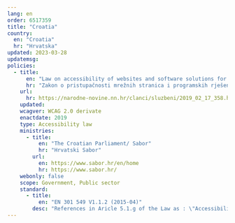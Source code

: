 ```yaml
---
lang: en
order: 6517359
title: "Croatia"
country:
  en: "Croatia"
  hr: "Hrvatska"
updated: 2023-03-28
updatemsg:
policies:
  - title:
      en: "Law on accessibility of websites and software solutions for mobile devices of public sector bodies"
      hr: "Zakon o pristupačnosti mrežnih stranica i programskih rješenja za pokretne uređaje tijela javnog sektora"
    url:
      hr: https://narodne-novine.nn.hr/clanci/sluzbeni/2019_02_17_358.html
    updated: 
    wcagver: WCAG 2.0 derivate
    enactdate: 2019
    type: Accessibility law
    ministries:
      - title:
          en: "The Croatian Parliament/ Sabor"
          hr: "Hrvatski Sabor"
        url:
          en: https://www.sabor.hr/en/home
          hr: https://www.sabor.hr/
    webonly: false
    scope: Government, Public sector
    standard:
      - title:
          en: "EN 301 549 V1.1.2 (2015-04)"
        desc: "References in Aricle 5.1.g of the Law as : \"Accessibility requirements that are suitable for the public procurement of products and services of information and communication technologies in Europe\""
---
```

